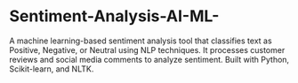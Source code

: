 # Sentiment-Analysis-AI-ML-
A machine learning-based sentiment analysis tool that classifies text as Positive, Negative, or Neutral using NLP techniques. It processes customer reviews and social media comments to analyze sentiment. Built with Python, Scikit-learn, and NLTK.
